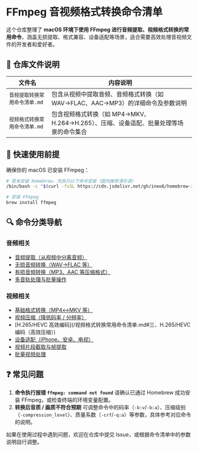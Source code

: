 # FFmpeg 音视频格式转换命令清单

这个仓库整理了 **macOS 环境下使用 FFmpeg 进行音频提取、视频格式转换的常用命令**，涵盖无损提取、格式兼容、设备适配等场景，适合需要高效处理音视频文件的开发者和爱好者。

## 📂 仓库文件说明

| 文件名                        | 内容说明                                                     |
| ----------------------------- | ------------------------------------------------------------ |
| `音频提取转换常用命令清单.md` | 包含从视频中提取音频、音频格式转换（如 WAV→FLAC、AAC→MP3）的详细命令及参数说明 |
| `视频格式转换常用命令清单.md` | 包含视频格式转换（如 MP4→MKV、H.264→H.265）、压缩、设备适配、批量处理等场景的命令集合 |

## 🚀 快速使用前提

确保你的 macOS 已安装 FFmpeg：

```bash
# 若未安装 Homebrew，先执行以下命令安装（国内推荐清华源）
/bin/bash -c "$(curl -fsSL https://cdn.jsdelivr.net/gh/ineo6/homebrew-install/install.sh)"

# 安装 FFmpeg
brew install ffmpeg
```

## 🔍 命令分类导航

### 音频相关

- [音频提取（从视频中分离音频）](/音频提取转换常用命令清单.md#一、基础音频提取（直接复制原始流，最快）)
- [无损音频转换（WAV→FLAC 等）](/音频提取转换常用命令清单.md#二、转换为无损音频格式（保留最高音质）)
- [有损音频转换（MP3、AAC 等压缩格式）](/音频提取转换常用命令清单.md#三、转换为有损音频格式（平衡体积与音质）)
- [多音轨处理与批量操作](/音频提取转换常用命令清单.md#四、按需求筛选音频流（多音轨视频适用）)

### 视频相关

- [基础格式转换（MP4↔MKV 等）](/视频格式转换常用命令清单.md#一、基础格式转换（保持原画质）)
- [视频压缩（降低码率 / 分辨率）](/视频格式转换常用命令清单.md#二、视频压缩（减小文件体积）)
- [H.265/HEVC 高效编码](/视频格式转换常用命令清单.md#三、H.265/HEVC 编码（高效压缩）)
- [设备适配（iPhone、安卓、电视）](/视频格式转换常用命令清单.md#四、适配设备（手机/平板/电视）)
- [视频片段截取与帧提取](/视频格式转换常用命令清单.md#五、提取视频帧/片段)
- [批量视频处理](/视频格式转换常用命令清单.md#六、批量转换)

## ❓ 常见问题

1. **命令执行报错 `ffmpeg: command not found`** 请确认已通过 Homebrew 成功安装 FFmpeg，或检查终端的环境变量配置。
2. **转换后音质 / 画质不符合预期** 可调整命令中的码率（`-b:v`/`-b:a`）、压缩级别（`-compression_level`）、质量系数（`-crf`/`-q:a`）等参数，具体参考对应命令的说明。

如果在使用过程中遇到问题，欢迎在仓库中提交 Issue，或根据命令清单中的参数说明自行调整。
